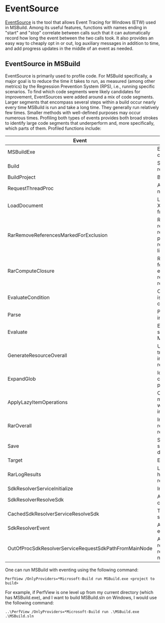 # EventSource

[EventSource](https://docs.microsoft.com/en-us/dotnet/api/system.diagnostics.tracing.eventsource?view=netframework-4.8) is the tool that allows Event Tracing for Windows (ETW) used in MSBuild. Among its useful features, functions with names ending in "start" and "stop" correlate between calls such that it can automatically record how long the event between the two calls took. It also provides an easy way to cheaply opt in or out, log auxiliary messages in addition to time, and add progress updates in the middle of an event as needed.

## EventSource in MSBuild
EventSource is primarily used to profile code. For MSBuild specifically, a major goal is to reduce the time it takes to run, as measured (among other metrics) by the Regression Prevention System (RPS), i.e., running specific scenarios. To find which code segments were likely candidates for improvement, EventSources were added around a mix of code segments. Larger segments that encompass several steps within a build occur nearly every time MSBuild is run and take a long time. They generally run relatively few times. Smaller methods with well-defined purposes may occur numerous times. Profiling both types of events provides both broad strokes to identify large code segments that underperform and, more specifically, which parts of them. Profiled functions include:

| Event | Description |
| ------| ------------|
| MSBuildExe | Executes MSBuild from the command line. |
| Build | Sets up a BuildManager to receive build requests. |
| BuildProject | Builds a project file. |
| RequestThreadProc | A function to requesting a new builder thread. |
| LoadDocument | Loads an XMLDocumentWithLocation from a path.
| RarRemoveReferencesMarkedForExclusion | Removes blacklisted references from the reference table, putting primary and dependency references in invalid file lists. |
| RarComputeClosure | Resolves references from, for example, properties to explicit values. Used in resolving assembly references (RAR). |
| EvaluateCondition | Checks whether a condition is true and removes false conditionals. |
| Parse | Parses an XML document into a ProjectRootElement. |
| Evaluate | Evaluates a project, running several other parts of MSBuild in the process. |
| GenerateResourceOverall | Uses resource APIs to transform resource files into strongly-typed resource classes. |
| ExpandGlob | Identifies a list of files that correspond to an item, potentially with a wildcard. |
| ApplyLazyItemOperations | Collects a set of items, mutates them in a specified way, and saves the results in a lazy way. |
| RarOverall | Initiates the process of resolving assembly references (RAR). |
| Save | Saves a project to the file system if dirty, creating directories as necessary. |
| Target | Executes a target. |
| RarLogResults | Logs the results from having resolved assembly references (RAR). |
| SdkResolverServiceInitialize | Initializes SDK resolvers. |
| SdkResolverResolveSdk | A single SDK resolver is called. |
| CachedSdkResolverServiceResolveSdk | The caching SDK resolver service is resolving an SDK. |
| SdkResolverEvent | An SDK resolver logs an event. |
| OutOfProcSdkResolverServiceRequestSdkPathFromMainNode | An out-of-proc node requests an SDK be resolved from the main node. |

One can run MSBuild with eventing using the following command:

`PerfView /OnlyProviders=*Microsoft-Build run MSBuild.exe <project to build>`

For example, if PerfView is one level up from my current directory (which has MSBuild.exe), and I want to build MSBuild.sln on Windows, I would use the following command:

`..\PerfView /OnlyProviders=*Microsoft-Build run .\MSBuild.exe .\MSBuild.sln`
